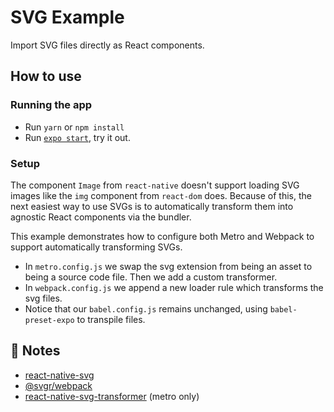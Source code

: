 # SVG Example

Import SVG files directly as React components.

## How to use

### Running the app

- Run `yarn` or `npm install`
- Run [`expo start`](https://docs.expo.io/versions/latest/workflow/expo-cli/), try it out.

### Setup

The component `Image` from `react-native` doesn't support loading SVG images like the `img` component from `react-dom` does. Because of this, the next easiest way to use SVGs is to automatically transform them into agnostic React components via the bundler.

This example demonstrates how to configure both Metro and Webpack to support automatically transforming SVGs.

- In `metro.config.js` we swap the svg extension from being an asset to being a source code file. Then we add a custom transformer.
- In `webpack.config.js` we append a new loader rule which transforms the svg files.
- Notice that our `babel.config.js` remains unchanged, using `babel-preset-expo` to transpile files.

## 📝 Notes

- [react-native-svg](https://github.com/react-native-svg/react-native-svg)
- [@svgr/webpack](https://www.npmjs.com/package/@svgr/webpack)
- [react-native-svg-transformer](https://github.com/kristerkari/react-native-svg-transformer) (metro only)
